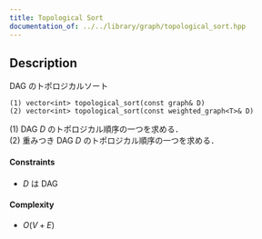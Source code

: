 ```yaml
---
title: Topological Sort
documentation_of: ../../library/graph/topological_sort.hpp
---
```


## Description
DAG のトポロジカルソート
```
(1) vector<int> topological_sort(const graph& D)
(2) vector<int> topological_sort(const weighted_graph<T>& D)
```
(1) DAG $D$ のトポロジカル順序の一つを求める．  
(2) 重みつき DAG $D$ のトポロジカル順序の一つを求める．

#### Constraints
- $D$ は DAG

#### Complexity
- $O(V+E)$
